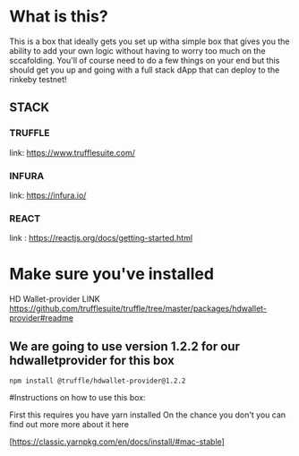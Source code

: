 # What is this?

This is a box that ideally gets you set up witha simple box that gives you the ability to add your own logic without having to worry too much on the sccafolding. You'll of course need to do a few things on your end but this should get you up and going with a full stack dApp that can deploy to the rinkeby testnet!

## STACK

### TRUFFLE

link: https://www.trufflesuite.com/

### INFURA

link: https://infura.io/

### REACT

link : https://reactjs.org/docs/getting-started.html

# Make sure you've installed

HD Wallet-provider
LINK https://github.com/trufflesuite/truffle/tree/master/packages/hdwallet-provider#readme

## We are going to use version 1.2.2 for our hdwalletprovider for this box

`npm install @truffle/hdwallet-provider@1.2.2`

#Instructions on how to use this box:

First this requires you have yarn installed
On the chance you don't you can find out more more about it here

[https://classic.yarnpkg.com/en/docs/install/#mac-stable]
